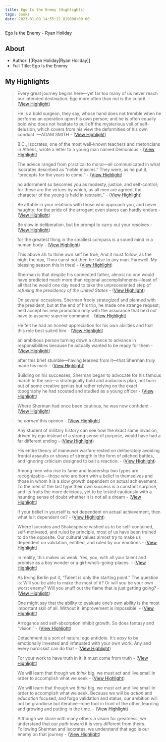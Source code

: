 ```yaml
---
title: Ego Is the Enemy (Highlights)
tags: books
date: 2023-01-09 14:55:22.819808+00:00
---
```

Ego Is the Enemy - Ryan Holiday

## About
- Author: [[Ryan Holiday|Ryan Holiday]]
- Full Title: Ego Is the Enemy

## My Highlights
> Every great journey begins here—yet far too many of us never reach our intended destination. Ego more often than not is the culprit.
\-  ([View Highlight](https://read.readwise.io/read/01gnnh1pm2ym74ykdbjkj5xwb2))

> He is a bold surgeon, they say, whose hand does not tremble when he performs an operation upon his own person; and he is often equally bold who does not hesitate to pull off the mysterious veil of self-delusion, which covers from his view the deformities of his own conduct.
> —ADAM SMITH
\-  ([View Highlight](https://read.readwise.io/read/01gnnh2myyw18tc4zace8k9y9m))

> B.C., Isocrates, one of the most well-known teachers and rhetoricians in Athens, wrote a letter to a young man named Demonicus
\-  ([View Highlight](https://read.readwise.io/read/01gnnh3wc6pvckwb5phd66hab9))

> The advice ranged from practical to moral—all communicated in what Isocrates described as “noble maxims.” They were, as he put it, “precepts for the years to come.”
\-  ([View Highlight](https://read.readwise.io/read/01gnnh3zvfkq7pnyjtx837e7jn))

> no adornment so becomes you as modesty, justice, and self-control; for these are the virtues by which, as all men are agreed, the character of the young is held in restraint.”
\-  ([View Highlight](https://read.readwise.io/read/01gnnh4kj9nexr0bchnvm1jxt5))

> Be affable in your relations with those who approach you, and never haughty; for the pride of the arrogant even slaves can hardly endure
\-  ([View Highlight](https://read.readwise.io/read/01gnnh5agvp1tmqq3fdpzqebbe))

> Be slow in deliberation, but be prompt to carry out your resolves
\-  ([View Highlight](https://read.readwise.io/read/01gnnh5hvtf628e7xbptvx3s15))

> for the greatest thing in the smallest compass is a sound mind in a human body
\-  ([View Highlight](https://read.readwise.io/read/01gnnh5x9fws2dj2a6kmbfwraa))

> This above all: to thine own self be true,
> And it must follow, as the night the day,
> Thou canst not then be false to any man.
> Farewell. My blessing season this in thee!
\-  ([View Highlight](https://read.readwise.io/read/01gnnh6pnw7f49fphrw09prv36))

> Sherman is that despite his connected father, almost no one would have predicted much more than regional accomplishments—least of all that he would one day need to take the unprecedented step of *refusing the presidency of the United States*
\-  ([View Highlight](https://read.readwise.io/read/01gnnh8sm0bywfqs7b4e4m3ghz))

> On several occasions, Sherman freely strategized and planned with the president, but at the end of his trip, he made one strange request; he’d accept his new promotion only with the assurance that he’d *not* have to assume superior command
\-  ([View Highlight](https://read.readwise.io/read/01gnnhb88bwtxz08f9zdeamr7q))

> He felt he had an honest appreciation for his own abilities and that this role best suited him
\-  ([View Highlight](https://read.readwise.io/read/01gnnhbztydybdcxfkc0rhq4vv))

> an ambitious person turning down a chance to advance in responsibilities because he actually wanted to be ready for them
\-  ([View Highlight](https://read.readwise.io/read/01gnnhcbamwt7c4atqe5gqq36f))

> after this brief stumble—having learned from it—that Sherman truly made his mark
\-  ([View Highlight](https://read.readwise.io/read/01gnnhdqdnkevewy8dd0hg5s0t))

> Building on his successes, Sherman began to advocate for his famous march to the sea—a strategically bold and audacious plan, not born out of some creative genius but rather relying on the exact topography he had scouted and studied as a young officer
\-  ([View Highlight](https://read.readwise.io/read/01gnnhgzwyb3amtnhrctz00h3h))

> Where Sherman had once been cautious, he was now confident
\-  ([View Highlight](https://read.readwise.io/read/01gnnhh2e3652p55mjzjj8xjde))

> he *earned* this opinion
\-  ([View Highlight](https://read.readwise.io/read/01gnnhhdthmb0wtr55w1rn6a6x))

> Any student of military history can see how the exact same invasion, driven by ego instead of a strong sense of purpose, would have had a far different ending
\-  ([View Highlight](https://read.readwise.io/read/01gnnhj34aastay10kgmcbq45a))

> His entire theory of maneuver warfare rested on deliberately avoiding frontal assaults or shows of strength in the form of pitched battles, and ignoring criticism designed to bait a reaction.
\-  ([View Highlight](https://read.readwise.io/read/01gnnhk868a05q388ncsvrrwva))

> Among men who rise to fame and leadership two types are recognizable—those who are born with a belief in themselves and those in whom it is a slow growth dependent on actual achievement. To the men of the last type their own success is a constant surprise, and its fruits the more delicious, yet to be tested cautiously with a haunting sense of doubt whether it is not all a dream
\-  ([View Highlight](https://read.readwise.io/read/01gnnhnrs183gbw9k66rzjahgp))

> if your belief in yourself is *not* dependent on actual achievement, then what is it dependent on?
\-  ([View Highlight](https://read.readwise.io/read/01gnnhpd5jjdw3517raazs6nqv))

> Where Isocrates and Shakespeare wished us to be self-contained, self-motivated, and ruled by principle, most of us have been trained to do the opposite. Our cultural values almost try to make us dependent on validation, entitled, and ruled by our emotions
\-  ([View Highlight](https://read.readwise.io/read/01gnnhr0phctv0fgymy0k5w921))

> In reality, this makes us weak. Yes, you, with all your talent and promise as a boy wonder or a girl-who’s-going-places.
\-  ([View Highlight](https://read.readwise.io/read/01gnnhs5rc5vnzewmatscq9060))

> As Irving Berlin put it, “Talent is only the starting point.” The question is: Will you be able to make the most of it? Or will you be your own worst enemy? Will you snuff out the flame that is just getting going?
\-  ([View Highlight](https://read.readwise.io/read/01gnnhsanq4wpqq895mjrxf6xc))

> One might say that the ability to evaluate one’s own ability is the most important skill of all. Without it, improvement is impossible.
\-  ([View Highlight](https://read.readwise.io/read/01gnnhvnnt8pevk9qmt21ar2he))

> Arrogance and self-absorption inhibit growth. So does fantasy and “vision.”
\-  ([View Highlight](https://read.readwise.io/read/01gnnhvw8sv5e750n3e18kxcym))

> Detachment is a sort of natural ego antidote. It’s *easy* to be emotionally invested and infatuated with your own work. Any and every narcissist can do that
\-  ([View Highlight](https://read.readwise.io/read/01gnnhwjy1ynps1r5vy86kfghe))

> For your work to have truth in it, it must come from truth
\-  ([View Highlight](https://read.readwise.io/read/01gnnhx7tq21st0jt34j233ebr))

> We will learn that though we *think* big, we must act and live small in order to accomplish what we seek
\-  ([View Highlight](https://read.readwise.io/read/01gnnhxpfaxe84n928ea2x9624))

> We will learn that though we *think* big, we must act and live small in order to accomplish what we seek. Because we will be *action* and *education* focused, and forgo validation and status, our ambition will not be grandiose but iterative—one foot in front of the other, learning and growing and putting in the time.
\-  ([View Highlight](https://read.readwise.io/read/01gnnhy8nm4qr7pg1s4y11t0pm))

> Although we share with many others a *vision* for greatness, we understand that our *path* toward it is very different from theirs. Following Sherman and Isocrates, we understand that ego is our enemy on that journey
\-  ([View Highlight](https://read.readwise.io/read/01gnnhz97gdf69qr376gywd17z))

